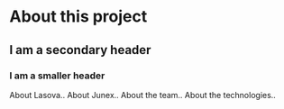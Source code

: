 # About this project

## I am a secondary header
### I am a smaller header

About Lasova..
About Junex..
About the team..
About the technologies..
